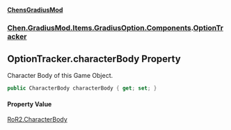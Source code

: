 #### [ChensGradiusMod](index 'index')
### [Chen.GradiusMod.Items.GradiusOption.Components](3b19l5ocTqQsEH2QAbTnXQ 'Chen.GradiusMod.Items.GradiusOption.Components').[OptionTracker](u7j6jwd4UkMG2C3FwVR27w 'Chen.GradiusMod.Items.GradiusOption.Components.OptionTracker')
## OptionTracker.characterBody Property
Character Body of this Game Object.  
```csharp
public CharacterBody characterBody { get; set; }
```
#### Property Value
[RoR2.CharacterBody](https://docs.microsoft.com/en-us/dotnet/api/RoR2.CharacterBody 'RoR2.CharacterBody')
